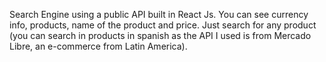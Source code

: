 Search Engine using a public API built in React Js.
You can see currency info, products, name of the product and price. 
Just search for any product (you can search in products in spanish as the API I used is from Mercado Libre, an e-commerce from Latin America). 
